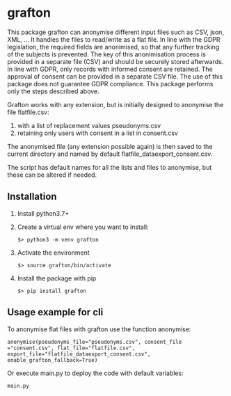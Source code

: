 # grafton

This package grafton can anonymise different input files such as CSV, json, XML, ... It handles the files to read/write as a flat file. In line with the GDPR legislation, the required fields are anonimised, so that any further tracking of the subjects is prevented.   The key of this anonimisation process is provided in a separate file (CSV) and should be securely stored afterwards. In line with GDPR, only records with informed consent are retained. The approval of consent can be provided in a separate CSV file. The use of this package does not guarantee GDPR compliance. This package performs only the steps described above.

Grafton works with any extension, but is initially designed to anonymise the file flatfile.csv:

1. with a list of replacement values pseudonyms.csv
2. retaining only users with consent in a list in consent.csv

The anonymised file (any extension possible again) is then saved to the current directory and named by default flatfile_dataexport_consent.csv.

The script has default names for all the lists and files to anonymise, but these can be altered if needed.

## Installation

1. Install python3.7+
2. Create a virtual env where you want to install:

    ```
    $> python3 -m venv grafton
    ```

3. Activate the environment

    ```
    $> source grafton/bin/activate
    ```

4. Install the package with pip

     ```
    $> pip install grafton
     ```
	 
## Usage example for cli

To anonymise flat files with grafton use the function anonymise:

```
anonymise(pseudonyms_file="pseudonyms.csv", consent_file ="consent.csv", flat_file="flatfile.csv", export_file="flatfile_dataexport_consent.csv", enable_grafton_fallback=True)
```

Or execute main.py to deploy the code with default variables:

```
main.py
```




